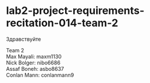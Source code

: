 # lab2-project-requirements-recitation-014-team-2
Здравствуйте

Team 2 <br />
Max Mayali: maxm1130 <br />
Nick Bolger: nibo6686 <br />
Assaf Boneh: asbo8637 <br />
Conlan Mann: conlanmann9 <br />
